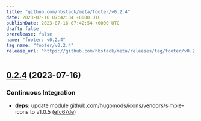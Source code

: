 ```yaml
---
title: "github.com/hbstack/meta/footer/v0.2.4"
date: 2023-07-16 07:42:34 +0000 UTC
publishDate: 2023-07-16 07:42:54 +0000 UTC
draft: false
prerelease: false
name: "footer: v0.2.4"
tag_name: "footer/v0.2.4"
release_url: "https://github.com/hbstack/meta/releases/tag/footer/v0.2.4"
---
```


## [0.2.4](https://github.com/hbstack/meta/compare/footer/v0.2.3...footer/v0.2.4) (2023-07-16)


### Continuous Integration

* **deps:** update module github.com/hugomods/icons/vendors/simple-icons to v1.0.5 ([efc67de](https://github.com/hbstack/meta/commit/efc67de7a206a189930c0f59d25690831dcd13e8))
